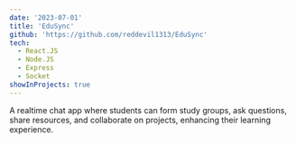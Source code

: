 ```yaml
---
date: '2023-07-01'
title: 'EduSync'
github: 'https://github.com/reddevil1313/EduSync'
tech:
  - React.JS
  - Node.JS
  - Express
  - Socket
showInProjects: true
---
```


A realtime chat app where students can form study groups, ask questions, share resources, and collaborate on projects, enhancing their learning experience.
